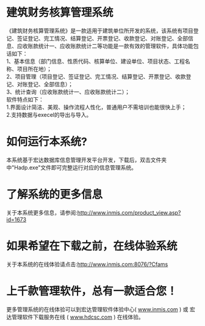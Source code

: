 # 建筑财务核算管理系统

《建筑财务核算管理系统》是一款适用于建筑单位所开发的系统，该系统有项目登记、签证登记、完工情况、结算登记、开票登记、收款登记、对账登记、全部信息、应收账款统计一、应收账款统计二等功能是一款有效的管理软件，具体功能包话如下：  
  1、基本信息（部门信息、性质代码、核算单位、建设单位、项目状态、工程名称、项目所在地）；  
   2、项目管理（项目登记、签证登记、完工情况、结算登记、开票登记、收款登记、对账登记、全部信息）；   
   3、统计查询（应收账款统计一、应收账款统计二）；   
   软件特点如下：   
   1.界面设计简洁、美观、操作流程人性化，普通用户不需培训也能很快上手；   
   2.支持数据与execel的导出与导入。 
   
# 如何运行本系统?

本系统基于宏达数据库信息管理开发平台开发，下载后，双击文件夹中"Hadp.exe"文件即可完整运行对应的信息管理系统。

# 了解系统的更多信息

关于本系统更多信息，请参阅:http://www.inmis.com/product_view.asp?id=1673

# 如果希望在下载之前，在线体验系统

关于本系统的在线体验请点击:http://www.inmis.com:8076/?Cfams

# 上千款管理软件，总有一款适合您！

更多管理系统的在线体验可以到宏达管理软件体验中心( www.inmis.com ) 或 宏达管理软件下载服务在线 ( www.hdcsc.com ) 在线体验。


